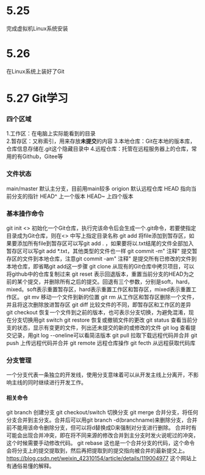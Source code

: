 # 5.25
完成虚拟机Linux系统安装
# 5.26
在Linux系统上装好了Git
# 5.27 Git学习
### 四个区域
1.工作区：在电脑上实际能看到的目录\
2.暂存区：又称索引，用来存放**未提交**的内容
3.本地仓库：Git在本地的版本库，仓库信息存储在.git这个隐藏目录中
4.远程仓库：托管在远程服务器上的仓库，常用的有Github，Gitee等
### 文件状态
main/master  默认主分支，目前用main较多
origion  默认远程仓库
HEAD  指向当前分支的指针
HEAD^  上一个版本
HEAD~  上四个版本
### 基本操作命令
git init <> 
初始化一个Git仓库，执行完该命令后会生成一个.git命令，若要使指定目录成为Git仓库，则在<>
中写上指定目录名称
git add <file>
将file添加到暂存区，如果要添加所有file到暂存区可以写git add . ，如果要将以.txt结尾的文件全部加入暂存区可以写git add *.txt，其他类型的文件也一样
git commit -m" 注释"
提交暂存区的文件到本地仓库，注意git commit -am" 注释" 是提交所有已修改的文件到本地仓库，即省略git add这一步骤
git clone
从现有的Git仓库中拷贝项目，可以将github中的仓库复制过来
git reset
表示回退版本，重置当前分支的HEAD为之前的某个提交，并删除所有之后的提交。回退有三个参数，分别是soft，hard，mixed。soft表示重置暂存区，hard表示重置工作区和暂存区，mixed表示重置工作区。
git mv <file> <new-file>
移动一个文件到新的位置
git rm <file>
从工作区和暂存区删除一个文件，并且将这次删除放进暂存区
git diff
比较文件的不同，即暂存区和工作区的差异
git checkout <file> <commit-id>
恢复一个文件到之前的版本，也可表示分支切换，为避免混淆，现在分支切换用git switch
git restore
恢复或撤销文件的更改
git status
查看当前分支的状态，显示有变更的文件，列出还未提交的新的或修改的文件
git log 
查看提交记录，用git log --oneline可以看简洁版本
git pull
拉取下载远程代码并合并
git push
上传远程代码并合并
git remote
远程仓库操作
git fecth
从远程获取代码库
### 分支管理
一个分支代表一条独立的开发线，使用分支意味着可以从开发主线上分离开，不影响主线的同时继续进行开发工作。
#### 相关命令
git branch <branchname>
创建分支
git checkout/switch <branchname>
切换分支
git merge
合并分支，将任何分支合并到主分支。合并后可以用git branch -d(branchname)来删除分支，合并前不能用该命令删除分支，但可以将d替换成D来强制对分支进行删除。
合并时有可能会出现合并冲突，即在将不同来源的修改合并到主分支时发火说呢过的冲突，这个时候需要手动修改代码。
git rebase
这也是一个合并分支的代码，这个命令会将分支上的提交提取到，然后再把提取到的提交指向被合并的最新提交上。https://blog.csdn.net/weixin_42310154/article/details/119004977 这个网站上有通俗易懂的解释。



